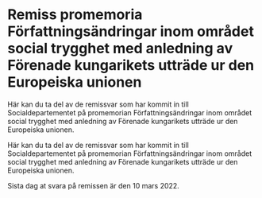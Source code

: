 # Remiss promemoria Författningsändringar inom området social trygghet med anledning av Förenade kungarikets utträde ur den Europeiska unionen

Här kan du ta del av de remissvar som har kommit in till Socialdepartementet på promemorian Författningsändringar inom området social trygghet med anledning av Förenade kungarikets utträde ur den Europeiska unionen.

Här kan du ta del av de remissvar som har kommit in till Socialdepartementet på promemorian Författningsändringar inom området social trygghet med anledning av Förenade kungarikets utträde ur den Europeiska unionen.

Sista dag at svara på remissen är den 10 mars 2022.

